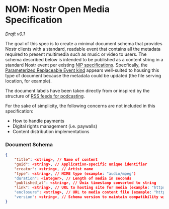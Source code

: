 # NOM: Nostr Open Media Specification

_Draft v0.1_

The goal of this spec is to create a minimal document schema that provides Nostr clients with a standard, readable event that contains all the metadata required to present multimedia such as music or video to users. The schema described below is intended to be published as a content string in a standard Nostr event per existing [NIP specifications](https://github.com/nostr-protocol/nips). Specfically, the [Parameterized Replaceable Event kind](https://github.com/nostr-protocol/nips/blob/master/33.md) appears well-suited to housing this type of document because the metadata could be updated (the file serving location, for example).

The document labels have been taken directly from or inspired by the structure of [RSS feeds for podcasting](https://github.com/Podcastindex-org/podcast-namespace/blob/main/docs/1.0.md).

For the sake of simplicity, the following concerns are not included in this specification:

- How to handle payments
- Digital rights management (i.e. paywalls)
- Content distribution implementations

### Document Schema

```json
{
    "title": <string>, // Name of content
    "guid": <string>, // Application-specific unique identifier
    "creator": <string>, // Artist name
    "type": <string>, // MIME type (example: "audio/mpeg")
    "duration": <integer>, // Length of media in seconds
    "published_at": <string>, // Unix timestamp converted to string
    "link": <string>, // URL to hosting site for media (example: "https://mysite.com/my-song-page")
    "enclosure": <string>, // URL to media content file (example: "https://cdn.com/mysong.mp3")
    "version": <string>, // Schema version to maintain compatibility with clients
}
```
